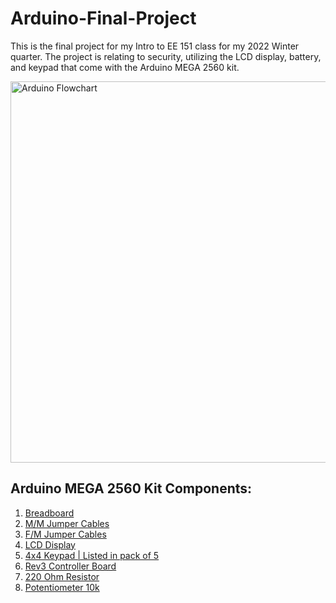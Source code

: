 # Arduino-Final-Project
This is the final project for my Intro to EE 151 class for my 2022 Winter quarter. 
The project is relating to security, utilizing the LCD display, battery, and keypad that come with the Arduino MEGA 2560 kit.

<img width="610" alt="Arduino Flowchart" src="https://user-images.githubusercontent.com/117235861/202277052-0cbf8373-d4fc-443e-b3a5-5a0b39849a13.png">

## Arduino MEGA 2560 Kit Components:

1) [Breadboard](https://www.amazon.com/BB830-Solderless-Plug-BreadBoard-tie-Points/dp/B0040Z4QN8/ref=d_pd_day0_sccl_3_5/137-9574642-7047615?pd_rd_w=vcxi4&content-id=amzn1.sym.8ca997d7-1ea0-4c8f-9e14-a6d756b83e30&pf_rd_p=8ca997d7-1ea0-4c8f-9e14-a6d756b83e30&pf_rd_r=W4VWXNKKDZR37YBVSVGR&pd_rd_wg=gxoPc&pd_rd_r=d17f3727-8d29-40ba-9acf-780333dced70&pd_rd_i=B0040Z4QN8&psc=1)
2) [M/M Jumper Cables](https://www.amazon.com/dp/B09H2YV7NF/ref=sspa_dk_detail_2?psc=1&pd_rd_i=B09H2YV7NF&pd_rd_w=vyZgN&content-id=amzn1.sym.88097cb9-5064-44ef-891b-abfacbc1c44b&pf_rd_p=88097cb9-5064-44ef-891b-abfacbc1c44b&pf_rd_r=4BA42XZ9G7Q6ERNGC3WR&pd_rd_wg=6yjNS&pd_rd_r=43282ac5-5857-47b1-9d1e-55915a292571&s=industrial&sp_csd=d2lkZ2V0TmFtZT1zcF9kZXRhaWw&spLa=ZW5jcnlwdGVkUXVhbGlmaWVyPUFTS0xaTFc0Q0FXTU8mZW5jcnlwdGVkSWQ9QTA4MDE2NzVUTkhXMTA2VFQzUjMmZW5jcnlwdGVkQWRJZD1BMDMxNTA1MDNOOEo2NUJGM1BMNEomd2lkZ2V0TmFtZT1zcF9kZXRhaWwmYWN0aW9uPWNsaWNrUmVkaXJlY3QmZG9Ob3RMb2dDbGljaz10cnVl)
3) [F/M Jumper Cables](https://www.amazon.com/dp/B09H2VYPFN/ref=sspa_dk_detail_2?pd_rd_i=B09H2YV7NF&pd_rd_w=vyZgN&content-id=amzn1.sym.88097cb9-5064-44ef-891b-abfacbc1c44b&pf_rd_p=88097cb9-5064-44ef-891b-abfacbc1c44b&pf_rd_r=4BA42XZ9G7Q6ERNGC3WR&pd_rd_wg=6yjNS&pd_rd_r=43282ac5-5857-47b1-9d1e-55915a292571&s=industrial&sp_csd=d2lkZ2V0TmFtZT1zcF9kZXRhaWw&spLa=ZW5jcnlwdGVkUXVhbGlmaWVyPUFTS0xaTFc0Q0FXTU8mZW5jcnlwdGVkSWQ9QTA4MDE2NzVUTkhXMTA2VFQzUjMmZW5jcnlwdGVkQWRJZD1BMDMxNTA1MDNOOEo2NUJGM1BMNEomd2lkZ2V0TmFtZT1zcF9kZXRhaWwmYWN0aW9uPWNsaWNrUmVkaXJlY3QmZG9Ob3RMb2dDbGljaz10cnVl&th=1)
4) [LCD Display](https://www.amazon.com/HiLetgo-Display-Backlight-Controller-Character/dp/B00HJ6AFW6/ref=sr_1_3?crid=3CQ3BPKOL9KY&keywords=lcd+display+arduino&qid=1670632883&s=industrial&sprefix=lcd+display+arduino%2Cindustrial%2C190&sr=1-3)
5) [4x4 Keypad | Listed in pack of 5](https://www.amazon.com/Membrane-Keyboard-Arduino-Microcontroller-WIshioT/dp/B07LCHW8T7?tag=namespacebran76-20)
6) [Rev3 Controller Board](https://store-usa.arduino.cc/collections/boards/products/arduino-mega-2560-rev3)
7) [220 Ohm Resistor](https://www.amazon.com/EDGELEC-Resistor-Tolerance-Multiple-Resistance/dp/B07QK9ZBVZ/ref=sr_1_4?crid=8E1DPDXA5VFR&keywords=220+ohm+resistor&qid=1670632952&s=industrial&sprefix=220+ohm+resisto%2Cindustrial%2C200&sr=1-4)
8) [Potentiometer 10k](https://www.sparkfun.com/products/9939)
